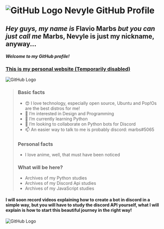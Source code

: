 # ![GitHub Logo](https://i.imgur.com/qDjQ3Dr.png) Nevyle GitHub Profile
##  _Hey guys, my name is_ Flavio Marbs _but you can just call me_ Marbs, Nevyle is just my nickname, anyway...
#### **_Welcome to my GitHub profile!_**
### [This is my personal website (Temporarily disabled)](www.flaviomarbs.com.br)
![GitHub Logo](https://i.imgur.com/urPWIXv.png)

> ### **Basic facts**
>
> - 😍 I love technology, especially open source, Ubuntu and Pop!Os are the best distros for me!
> - 💞️ I’m interested in Design and Programming
> - 📘 I’m currently learning Python
> - 👀 I’m looking to collaborate on Python bots for Discord
> - 📫 An easier way to talk to me is probably discord: marbs#5065
>
> ### **Personal facts**
> - I love anime, well, that must have been noticed
>
> ### **What will be here?**
> - Archives of my Python studies
> - Archives of my Discord Api studies
> - Archives of my JavaScript studies

#### I will soon record videos explaining how to create a bot in discord in a simple way, but you will have to study the discord API yourself, what I will explain is how to start this beautiful journey in the right way!

![GitHub Logo](https://i.imgur.com/mddZU4O.png)
